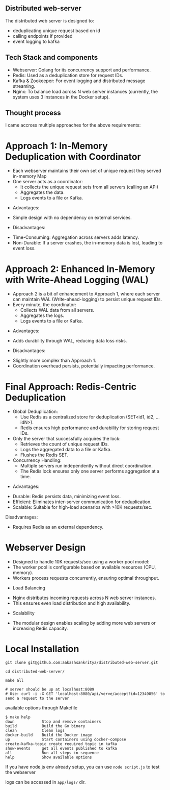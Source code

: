 ## Distributed web-server
The distributed web server is designed to:

- deduplicating unique request based on id 
- calling endpoints if provided
- event logging to kafka

## Tech Stack and components
- Webserver: Golang for its concurrency support and performance.
- Redis: Used as a deduplication store for request IDs.
- Kafka & Zookeeper: For event logging and distributed message streaming.
- Nginx: To balance load across N web server instances (currently, the system uses 3 instances in the Docker setup).

## Thought process

I came accross multiple approaches for the above requirements:

# Approach 1: In-Memory Deduplication with Coordinator

- Each webserver maintains their own set of unique request they served in-memory Map
- One server acts as a coordinator:
    - It collects the unique request sets from all servers (calling an API)
    - Aggregates the data.
    - Logs events to a file or Kafka.

* Advantages:
- Simple design with no dependency on external services.
* Disadvantages:
- Time-Consuming: Aggregation across servers adds latency.
- Non-Durable: If a server crashes, the in-memory data is lost, leading to event loss.

# Approach 2: Enhanced In-Memory with Write-Ahead Logging (WAL) 

- Approach 2 is a bit of enhancement to Approach 1, where each server can maintain WAL (Write-ahead-logging) to persist unique request IDs.
- Every minute, the coordinator:
    - Collects WAL data from all servers.
    - Aggregates the logs.
    - Logs events to a file or Kafka.

* Advantages:
- Adds durability through WAL, reducing data loss risks.

* Disadvantages:
- Slightly more complex than Approach 1.
- Coordination overhead persists, potentially impacting performance.

# Final Approach: Redis-Centric Deduplication

- Global Deduplication:
    - Use Redis as a centralized store for deduplication (SET<id1, id2, ... idN>).
    - Redis ensures high performance and durability for storing request IDs.
- Only the server that successfully acquires the lock:
    - Retrieves the count of unique request IDs.
    - Logs the aggregated data to a file or Kafka.
    - Flushes the Redis SET.
- Concurrency Handling:
    - Multiple servers run independently without direct coordination.
    - The Redis lock ensures only one server performs aggregation at a time.

* Advantages:
- Durable: Redis persists data, minimizing event loss.
- Efficient: Eliminates inter-server communication for deduplication.
- Scalable: Suitable for high-load scenarios with >10K requests/sec.

Disadvantages:
- Requires Redis as an external dependency.

# Webserver Design
- Designed to handle 10K requests/sec using a worker pool model:
- The worker pool is configurable based on available resources (CPU, memory).
- Workers process requests concurrently, ensuring optimal throughput.

* Load Balancing
- Nginx distributes incoming requests across N web server instances.
- This ensures even load distribution and high availability.

* Scalability
- The modular design enables scaling by adding more web servers or increasing Redis capacity.

# Local Installation
```
git clone git@github.com:aakashsankritya/distributed-web-server.git

cd distributed-web-server/

make all

# server should be up at localhost:8089
# Use: curl -i -X GET 'localhost:8080/api/verve/accept?id=12349856' to send a request to the server
```

available options through Makefile

```
$ make help
down            Stop and remove containers
build           Build the Go binary
clean           Clean logs
docker-build    Build the Docker image
up              Start containers using docker-compose
create-kafka-topic create required topic in kafka
show-events     get all events published to kafka
all             Run all steps in sequence
help            Show available options
```
If you have node.js env already setup, you can use `node script.js` to test the webserver

logs can be accessed in `app/logs/` dir.